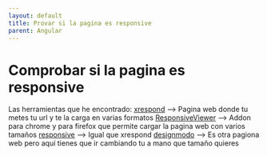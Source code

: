 ```yaml
---
layout: default
title: Provar si la pagina es responsive
parent: Angular
---
```


# Comprobar si la pagina es responsive

Las herramientas que he encontrado:
[xrespond](http://app.xrespond.com/) --> Pagina web donde tu metes tu url y te la carga en varias formatos
[ResponsiveViewer](https://addons.mozilla.org/en-US/firefox/addon/responsiveviewer/) --> Addon para chrome y para firefox que permite cargar la pagina web con varios tamaños
[responsive](http://mattkersley.com/responsive/) --> Igual que xrespond
[designmodo](https://designmodo.com/responsive-test/) --> Es otra pagiona web pero aquí tienes que ir cambiando tu a mano que tamaño quieres
